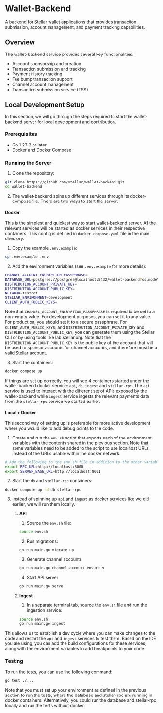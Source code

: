 # Wallet-Backend

A backend for Stellar wallet applications that provides transaction submission, account management, and 
payment tracking capabilities. 

## Overview

The wallet-backend service provides several key functionalities:

- Account sponsorship and creation
- Transaction submission and tracking
- Payment history tracking
- Fee bump transaction support
- Channel account management
- Transaction submission service (TSS)

## Local Development Setup
In this section, we will go through the steps required to start the wallet-backend server for local development
and contribution.

### Prerequisites

- Go 1.23.2 or later
- Docker and Docker Compose

### Running the Server

1. Clone the repository:

```bash
git clone https://github.com/stellar/wallet-backend.git
cd wallet-backend
```

2. The wallet-backend spins up different services through its docker-compose file. There are two ways to start the
server:

#### Docker
This is the simplest and quickest way to start wallet-backend server. All the relevant services will be started as
docker services in their respective containers. This config is defined in `docker-compose.yaml` file in the main directory.

1. Copy the example `.env.example`:

```bash
cp .env.example .env
```

2. Add the environment variables (see `.env.example` for more details):

```bash
CHANNEL_ACCOUNT_ENCRYPTION_PASSPHRASE=
DATABASE_URL=postgres://postgres@localhost:5432/wallet-backend?sslmode\=disable
DISTRIBUTION_ACCOUNT_PRIVATE_KEY=
DISTRIBUTION_ACCOUNT_PUBLIC_KEY=
NETWORK=testnet
STELLAR_ENVIRONMENT=development
CLIENT_AUTH_PUBLIC_KEYS=
```

Note that `CHANNEL_ACCOUNT_ENCRYPTION_PASSPHRASE` is required to be set to a non-empty value. For development purposes,
you can set it to any value. For production, you should set it to a secure passphrase. For `CLIENT_AUTH_PUBLIC_KEYS`, and 
`DISTRIBUTION_ACCOUNT_PRIVATE_KEY` and `DISTRIBUTION_ACCOUNT_PUBLIC_KEY`, you can generate them using the Stellar CLI or by using tools like lab.stellar.org. Note that the `DISTRIBUTION_ACCOUNT_PUBLIC_KEY` is the public key of the account that will be used to sponsor accounts for channel accounts, and therefore must be a valid Stellar account.

3. Start the containers:

```bash
docker compose up
```

If things are set up correctly, you will see 4 containers started under the wallet-backend docker service: `api`, `db`, 
`ingest` and `stellar-rpc`. The `api` service is used to interact with the different set of APIs exposed by the 
wallet-backend while `ingest` service ingests the relevant payments data from the `stellar-rpc` service 
we started earlier.

#### Local + Docker

This second way of setting up is preferable for more active development where you would 
like to add debug points to the code. 

1. Create and run the `env.sh` script that exports each of the environment variables with the contents shared in the previous section. Note that some variables need to be added to the script to use localhost URLs instead of the URLs usable within the docker network.

```bash
# Add the following to the env.sh file in addition to the other variables:
export RPC_URL=http://localhost:8000
export SERVER_BASE_URL=http://localhost:8001
```

2. Start the `db` and `stellar-rpc` containers:

```bash
docker compose up -d db stellar-rpc
```

3. Instead of spinning up `api` and `ingest` as docker services like we did earlier, we will run them locally.

   1. **API**
      1. Source the `env.sh` file:

        ```bash
        source env.sh
        ```

      2. Run migrations:

        ```bash
        go run main.go migrate up
        ```

      3. Generate channel accounts

        ```bash
        go run main.go channel-account ensure 5
        ```

      4. Start API server

        ```bash
        go run main.go serve
        ```

   2. **Ingest**
      1. In a separate terminal tab, source the `env.sh` file and run the ingestion service:

        ```bash
        source env.sh
        go run main.go ingest
        ```

This allows us to establish a dev cycle where you can make changes to the code and restart the `api` and `ingest` services
to test them. Based on the IDE you are using, you can add the build configurations for these services, along with 
the environment variables to add breakpoints to your code.

### Testing

To run the tests, you can use the following command:

```bash
go test ./...
```

Note that you must set up your environment as defined in the previous section to run the tests, where the database and stellar-rpc are running in docker containers. Alternatively, you could run the database and stellar-rpc locally and run the tests without docker.